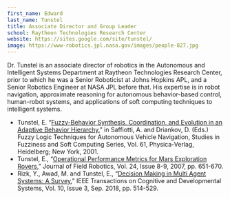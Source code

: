```yaml
---
first_name: Edward
last_name: Tunstel
title: Associate Director and Group Leader
school: Raytheon Technologies Research Center
website: https://sites.google.com/site/tunstel/
image: https://www-robotics.jpl.nasa.gov/images/people-827.jpg
---
```

Dr. Tunstel is an associate director of robotics in the Autonomous and Intelligent Systems Department at Raytheon Technologies Research Center, prior to which he was a Senior Roboticist at Johns Hopkins APL, and a Senior Robotics Engineer at NASA JPL before that. His expertise is in robot navigation, approximate reasoning for autonomous behavior-based control, human-robot systems, and applications of soft computing techniques to intelligent systems. 
- Tunstel, E. “[Fuzzy-Behavior Synthesis, Coordination, and Evolution in an Adaptive Behavior Hierarchy](https://link.springer.com/chapter/10.1007%2F978-3-7908-1835-2_9),” in Saffiotti, A. and Driankov, D. (Eds.) Fuzzy Logic Techniques for Autonomous Vehicle Navigation, Studies in Fuzziness and Soft Computing Series, Vol. 61, Physica-Verlag, Heidelberg; New York, 2001.
- Tunstel, E., “[Operational Performance Metrics for Mars Exploration Rovers](https://onlinelibrary.wiley.com/doi/abs/10.1002/rob.20205),” Journal of Field Robotics, Vol. 24, Issue 8-9, 2007, pp. 651-670.
- Rizk, Y., Awad, M. and Tunstel, E., “[Decision Making in Multi Agent Systems: A Survey](https://ieeexplore.ieee.org/document/8365805),” IEEE Transactions on Cognitive and Developmental Systems, Vol. 10, Issue 3, Sep. 2018, pp. 514-529. 

